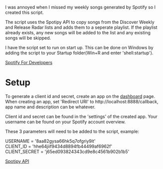 I was annoyed when I missed my weekly songs generated by Spotify so I created this script.

The script uses the Spotipy API to copy songs from the Discover Weekly and Release Radar lists and adds them to a seperate playlist.
If the playlist already exists, any new songs will be added to the list and any existing songs will be skipped.

I have the script set to run on start up. This can be done on Windows by adding the script to your Startup folder(Win+R and enter 'shell:startup').

[Spotify For Developers](https://developer.spotify.com/)

# Setup

To generate a client id and secret, create an app on the [dashboard](https://developer.spotify.com/dashboard) page.<br>
When creating an app, set 'Redirect URI' to http://localhost:8888/callback, app name and description can be whatever.<br>

Client id and secret can be found in the 'settings' of the created app. Your username can be found on your Spotify account overview.<br>

These 3 parameters will need to be added to the script, example:<br>

USERNAME = '8aa82gysa66hk5q7ofgriy9it'<br>
CLIENT_ID = 'hhe64jiif9434d8894fb44499af6962f'<br>
CLIENT_SECRET = 'j65ed093824343cd9e8c4561b902b1b5'<br>


[Spotipy API](https://spotipy.readthedocs.io/en/2.22.1/)
